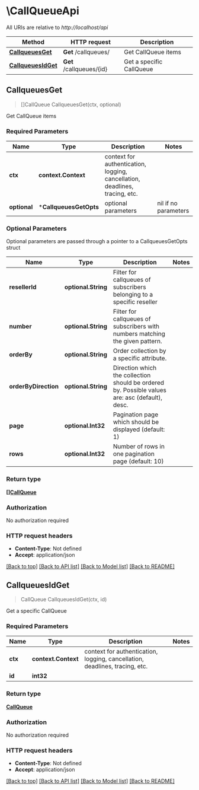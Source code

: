 # \CallQueueApi

All URIs are relative to *http://localhost/api*

Method | HTTP request | Description
------------- | ------------- | -------------
[**CallqueuesGet**](CallQueueApi.md#CallqueuesGet) | **Get** /callqueues/ | Get CallQueue items
[**CallqueuesIdGet**](CallQueueApi.md#CallqueuesIdGet) | **Get** /callqueues/{id} | Get a specific CallQueue



## CallqueuesGet

> []CallQueue CallqueuesGet(ctx, optional)

Get CallQueue items

### Required Parameters


Name | Type | Description  | Notes
------------- | ------------- | ------------- | -------------
**ctx** | **context.Context** | context for authentication, logging, cancellation, deadlines, tracing, etc.
 **optional** | ***CallqueuesGetOpts** | optional parameters | nil if no parameters

### Optional Parameters

Optional parameters are passed through a pointer to a CallqueuesGetOpts struct


Name | Type | Description  | Notes
------------- | ------------- | ------------- | -------------
 **resellerId** | **optional.String**| Filter for callqueues of subscribers belonging to a specific reseller | 
 **number** | **optional.String**| Filter for callqueues of subscribers with numbers matching the given pattern. | 
 **orderBy** | **optional.String**| Order collection by a specific attribute. | 
 **orderByDirection** | **optional.String**| Direction which the collection should be ordered by. Possible values are: asc (default), desc. | 
 **page** | **optional.Int32**| Pagination page which should be displayed (default: 1) | 
 **rows** | **optional.Int32**| Number of rows in one pagination page (default: 10) | 

### Return type

[**[]CallQueue**](CallQueue.md)

### Authorization

No authorization required

### HTTP request headers

- **Content-Type**: Not defined
- **Accept**: application/json

[[Back to top]](#) [[Back to API list]](../README.md#documentation-for-api-endpoints)
[[Back to Model list]](../README.md#documentation-for-models)
[[Back to README]](../README.md)


## CallqueuesIdGet

> CallQueue CallqueuesIdGet(ctx, id)

Get a specific CallQueue

### Required Parameters


Name | Type | Description  | Notes
------------- | ------------- | ------------- | -------------
**ctx** | **context.Context** | context for authentication, logging, cancellation, deadlines, tracing, etc.
**id** | **int32**|  | 

### Return type

[**CallQueue**](CallQueue.md)

### Authorization

No authorization required

### HTTP request headers

- **Content-Type**: Not defined
- **Accept**: application/json

[[Back to top]](#) [[Back to API list]](../README.md#documentation-for-api-endpoints)
[[Back to Model list]](../README.md#documentation-for-models)
[[Back to README]](../README.md)

